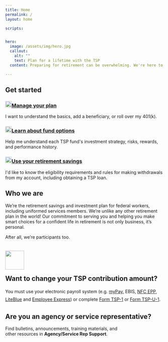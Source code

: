 ```yaml
---
title: Home
permalink: /
layout: home

scripts:


hero:
  image: /assets/img/hero.jpg
  callout:
    alt: ""
    text: Plan for a lifetime with the TSP
  content: Preparing for retirement can be overwhelming. We're here to help you invest in your future.

---
```


<section class="home-getting-started usa-section-dark py3">
  <div class="usa-grid">
    <h2>Get started</h2>
    <div class="usa-grid">
      <div class="usa-width-one-third px2">
        <h3><img src="{{ site.baseurl }}/assets/img/icons/lock.svg" width="20" alt="" class="mr1"><a href="/manage/">Manage your plan</a></h3>
        <p>I want to understand the basics, add a beneficiary, or roll over my 401(k).</p>
      </div>
      <div class="usa-width-one-third px2">
        <h3><img src="{{ site.baseurl }}/assets/img/icons/compass.svg" width="20" alt="" class="mr1"><a href="/funds/">Learn about fund options</a></h3>
        <p>Help me understand each TSP fund's investment strategy, risks, rewards, and performance history.</p>
      </div>
      <div class="usa-width-one-third px2">
        <h3><img src="{{ site.baseurl }}/assets/img/icons/sun.svg" width="20" alt="" class="mr1"><a href="/savings/">Use your retirement savings</a></h3>
        <p>I'd like to know the eligibility requirements and rules for making withdrawals from my account, including obtaining a TSP loan.
        </p>
      </div>
    </div>
  </div>
</section>

<section class="who-we-are">
  <div class="usa-section home-about bg-gray-light">
    <div class="usa-grid">
      <div class="usa-width-one-whole">
        <h2>Who we are</h2>
        <p>We’re the retirement savings and investment plan for federal workers, including uniformed services members. We’re unlike any other retirement plan in the world! Our commitment to serving you and helping you make smart choices for a confident life in retirement is not only business, it’s personal.</p>
        <p>After all, we’re participants too.</p>
      </div>
      <!-- <div class="usa-width-one-third">
        <h2><img src="{{ site.baseurl }}/assets/img/icons/alarm-bell.svg" width="24" alt="" class="mr1"><br />
        Stay informed</h2>
        <p>Sign up to receive updates, announcements, and the <a href="#">latest news</a> from us.</p>
        <form>
          <label for="input-type-text">Your email address</label>
          <input id="input-type-text" name="input-type-text" type="text">
        </form>
        <a href="#" class="usa-button">Sign up</a>
      </div> -->
    </div>
  </div>
</section>

<section class="change-contributions">
  <div class="py4">
    <div class="usa-grid">
      <h2 class="center"><img src="{{ site.baseurl }}/assets/img/icons/cog.svg" width="60px" style="padding-bottom: .75em;" alt="" class=""><br />Want to change your TSP contribution amount?</h2>
      <p class="center" style="font-weight: 400; line-height: 1.75em">You must use your electronic payroll system (e.g. <a href="https://mypay.dfas.mil/mypay.aspx" target="\_blank">myPay</a>, EBIS, <a href="https://www.nfc.usda.gov/EPPS/eplogin.aspx" target="\_blank">NFC EPP</a>, <a href="https://liteblue.usps.gov/wps/portal/!ut/p/z1/jY9NC4JAEIZ_SweP60zaF92kQxF9EGLaXEJhWxfWXdHV6N8ndSiir7m9M8888AJBAqTTVorUSqNT1eUDjY6zebAYjFeIW2-P6G2G4Q6j0Md1H-IbgB8mQKB__r8A9F0fA_1ClkBCmezeJtCZPxFAFT_xilduU3Xr3NqynjrooJKWZ6rhbsEfgSkjpGZGK6k5a-qyZi8nYVoH3-lzU1tInqxQFlGCjLLLOehdAUrfAgc!/dz/d5/L2dBISEvZ0FBIS9nQSEh/" target="\_blank">LiteBlue</a> and <a href="https://www.employeeexpress.gov/Default.aspx" target="\_blank">Employee Express</a>) or complete <a href="#">Form TSP-1</a> or <a href="#">Form TSP-U-1</a>.</p></div>
  </div>
</section>

<section class="agency-service blue-medium py4">
  <div class="usa-grid">
    <h2>Are you an agency or service representative?</h2>
    <p>Find bulletins, announcements, training materials, and<br /> other resources in <strong>Agency/Service Rep Support</strong>.</p>
  </div>
</section>
